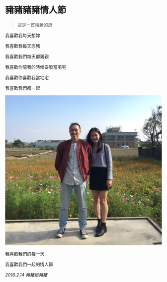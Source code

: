 # 豬豬豬豬情人節

> 這是一首給豬的詩

我喜歡我每天想妳

我喜歡我每天念豬

我喜歡我們每天都親親

我喜歡你陪我的時候耍廢當宅宅

我喜歡你喜歡我當宅宅

我喜歡我們都一起



![](./1.jpg)



我喜歡我們的每一天

我喜歡我們一起的情人節



*2018.2.14 豬豬給豬豬*



